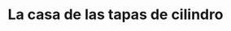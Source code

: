---
title: "La casa de las tapas de cilindro"
url: /posadas/la-casa-de-las-tapas-de-cilindro/
shop: piezas de automóviles
---